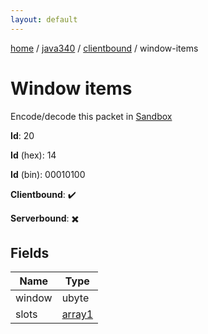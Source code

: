 ```yaml
---
layout: default
---
```


[home](/)  /  [java340](/protocol/java340)  /  [clientbound](/protocol/java340/clientbound)  /  window-items

# Window items

Encode/decode this packet in [Sandbox](../../../sandbox/java340#Clientbound.WindowItems)

**Id**: 20

**Id** (hex): 14

**Id** (bin): 00010100

**Clientbound**: ✔️

**Serverbound**: ✖️

## Fields

Name | Type
---|---
window | ubyte
slots | [array1](/protocol/java340/arrays)
